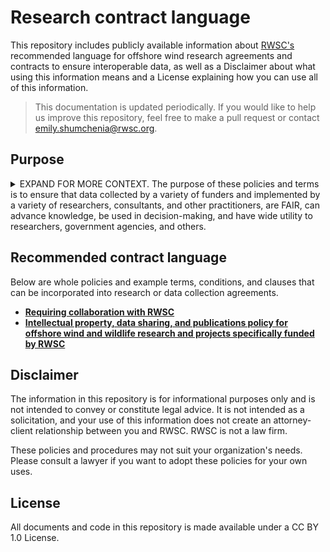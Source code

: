 # Research contract language
This repository includes publicly available information about [RWSC's](https://rwsc.org) recommended language for offshore wind research agreements and contracts to ensure interoperable data, as well as a Disclaimer about what using this information means and a License explaining how you can use all of this information.

> This documentation is updated periodically. If you would like to help us improve this repository, feel free to make a pull request or contact [emily.shumchenia@rwsc.org](emily.shumchenia@rwsc.org).

## Purpose

<details>

<summary>EXPAND FOR MORE CONTEXT. The purpose of these policies and terms is to ensure that data collected by a variety of funders and implemented by a variety of researchers, consultants, and other practitioners, are FAIR, can advance knowledge, be used in decision-making, and have wide utility to researchers, government agencies, and others.</summary>

### Additional context
The Regional Wildlife Science Collaborative for Offshore Wind (“RWSC”) is a collaborative entity among four sectors – federal agencies, state agencies, environmental non-governmental organizations, and offshore wind companies. The mission of the RWSC is to collaboratively and effectively conduct and coordinate relevant, credible, and efficient regional monitoring and research of wildlife and marine ecosystems that supports the advancement of environmentally responsible and cost-efficient offshore wind power development activities in U.S. Atlantic waters. In 2024, RWSC released its [Integrated Science Plan for Offshore Wind, Wildlife, and Habitat in U.S. Atlantic Waters](https://rwsc.org/science-plan) to inform future data collection and research (“Science Plan”). The Science Plan expresses all RWSC participants’ common goals of funding and implementing research that is collaborative, aligned with current data needs, and that results in data that are Findable, Accessible, Interoperable, Reusable (FAIR), and made available to support decision-making and future research as soon as possible. In response to requests from the four sectors, and in order to support RWSC’s mission, the Science Plan, all RWSC participants, and relevant research throughout the region, the RWSC is collaboratively developing and making available policies and recommended terms and conditions that can be incorporated into offshore wind research agreements.

These policies and recommended terms and conditions in this repository apply specififically to research and data collection activities that RWSC funds, but are made available so that anyone can repurpose and reuse its contents, in whole or in part.

</details>

## Recommended contract language
Below are whole policies and example terms, conditions, and clauses that can be incorporated into research or data collection agreements.
- [**Requiring collaboration with RWSC**](https://rwsc.org/wp-content/uploads/2024/08/RWSC-Steering-Committee-coordination-request-2024.pdf)
- [**Intellectual property, data sharing, and publications policy for offshore wind and wildlife research and projects specifically funded by RWSC**](https://github.com/RWSCollab/contract-language/blob/main/Data_Policy.md)


## Disclaimer
The information in this repository is for informational purposes only and is not intended to convey or constitute legal advice. It is not intended as a solicitation, and your use of this information does not create an attorney-client relationship between you and RWSC. RWSC is not a law firm.

These policies and procedures may not suit your organization's needs. Please consult a lawyer if you want to adopt these policies for your own uses.

## License
All documents and code in this repository is made available under a CC BY 1.0 License.
